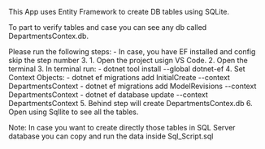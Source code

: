 This App uses Entity Framework to create DB tables using SQLite. 

To part to verify tables and case you can see any db called DepartmentsContex.db. 

Please run the following steps: 
    - In case, you have EF installed and config skip the step number 3.
    1. Open the project usign VS Code. 
    2. Open the terminal
    3. In terminal run: 
        - dotnet tool install --global dotnet-ef
    4. Set Context Objects: 
        - dotnet ef migrations add InitialCreate --context DepartmentsContext
        - dotnet ef migrations add ModelRevisions --context DepartmentsContext
        - dotnet ef database update --context DepartmentsContext
    5. Behind step will create DepartmentsContex.db 
    6. Open using Sqllite to see all the tables.



Note: In case you want to create directly those tables in SQL Server database you can copy and run the data inside Sql_Script.sql